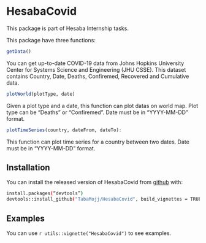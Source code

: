 # HesabaCovid

This package is part of Hesaba Internship tasks.

This package have three functions:

```r
getData()
```

You can get up-to-date COVID-19 data from Johns Hopkins University
Center for Systems Science and Engineering (JHU CSSE). This dataset
contains Country, Date, Deaths, Confiremed, Recovered and Cumulative
data.

```r
plotWorld(plotType, date)
```
Given a plot type and a date, this function can plot datas on world map.
Plot type can be “Deaths” or “Confiremed”. Date must be in “YYYY-MM-DD”
format.

```r
plotTimeSeries(country, dateFrom, dateTo):
```

This function can plot time series for a country between two dates. Date
must be in “YYYY-MM-DD” format.

## Installation

You can install the released version of HesabaCovid from
[github](https://github.com/TabaMojj/HesabaCovid) with:

``` bash
install.packages(“devtools”)
devtools::install_github("TabaMojj/HesabaCovid", build_vignettes = TRUE)
```

## Examples

You can use ```r utils::vignette("HesabaCovid")``` to see examples.
